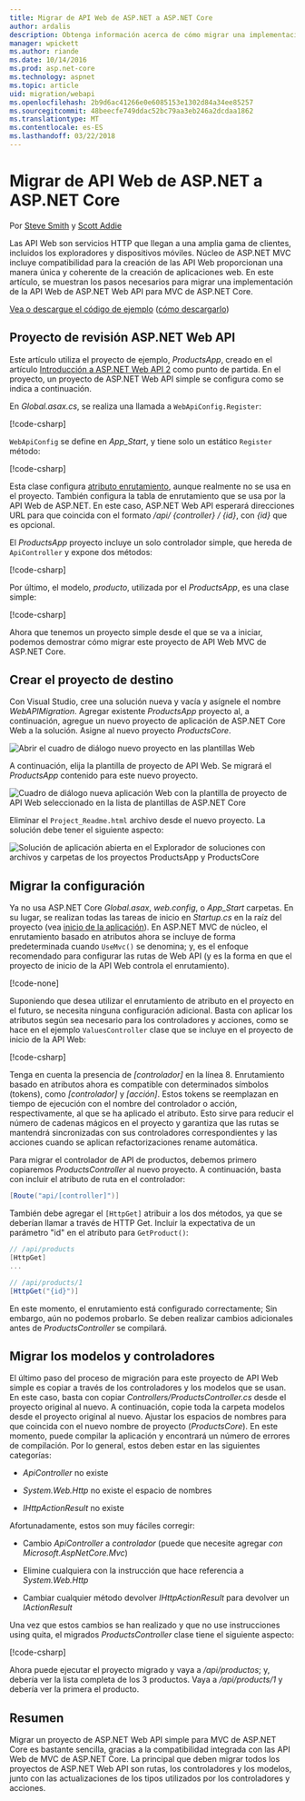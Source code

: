 ```yaml
---
title: Migrar de API Web de ASP.NET a ASP.NET Core
author: ardalis
description: Obtenga información acerca de cómo migrar una implementación de la API Web de ASP.NET Web API para MVC de ASP.NET Core.
manager: wpickett
ms.author: riande
ms.date: 10/14/2016
ms.prod: asp.net-core
ms.technology: aspnet
ms.topic: article
uid: migration/webapi
ms.openlocfilehash: 2b9d6ac41266e0e6085153e1302d84a34ee85257
ms.sourcegitcommit: 48beecfe749ddac52bc79aa3eb246a2dcdaa1862
ms.translationtype: MT
ms.contentlocale: es-ES
ms.lasthandoff: 03/22/2018
---
```

# <a name="migrate-from-aspnet-web-api-to-aspnet-core"></a>Migrar de API Web de ASP.NET a ASP.NET Core

Por [Steve Smith](https://ardalis.com/) y [Scott Addie](https://scottaddie.com)

Las API Web son servicios HTTP que llegan a una amplia gama de clientes, incluidos los exploradores y dispositivos móviles. Núcleo de ASP.NET MVC incluye compatibilidad para la creación de las API Web proporcionan una manera única y coherente de la creación de aplicaciones web. En este artículo, se muestran los pasos necesarios para migrar una implementación de la API Web de ASP.NET Web API para MVC de ASP.NET Core.

[Vea o descargue el código de ejemplo](https://github.com/aspnet/Docs/tree/master/aspnetcore/migration/webapi/sample) ([cómo descargarlo](xref:tutorials/index#how-to-download-a-sample))

## <a name="review-aspnet-web-api-project"></a>Proyecto de revisión ASP.NET Web API

Este artículo utiliza el proyecto de ejemplo, *ProductsApp*, creado en el artículo [Introducción a ASP.NET Web API 2](/aspnet/web-api/overview/getting-started-with-aspnet-web-api/tutorial-your-first-web-api) como punto de partida. En el proyecto, un proyecto de ASP.NET Web API simple se configura como se indica a continuación.

En *Global.asax.cs*, se realiza una llamada a `WebApiConfig.Register`:

[!code-csharp[](../migration/webapi/sample/ProductsApp/Global.asax.cs?highlight=14)]

`WebApiConfig` se define en *App_Start*, y tiene solo un estático `Register` método:

[!code-csharp[](../migration/webapi/sample/ProductsApp/App_Start/WebApiConfig.cs?highlight=15,16,17,18,19,20)]


Esta clase configura [atributo enrutamiento](https://docs.microsoft.com/aspnet/web-api/overview/web-api-routing-and-actions/attribute-routing-in-web-api-2), aunque realmente no se usa en el proyecto. También configura la tabla de enrutamiento que se usa por la API Web de ASP.NET. En este caso, ASP.NET Web API esperará direcciones URL para que coincida con el formato */api/ {controller} / {id}*, con *{id}* que es opcional.

El *ProductsApp* proyecto incluye un solo controlador simple, que hereda de `ApiController` y expone dos métodos:

[!code-csharp[](../migration/webapi/sample/ProductsApp/Controllers/ProductsController.cs?highlight=19,24)]

Por último, el modelo, *producto*, utilizada por el *ProductsApp*, es una clase simple:

[!code-csharp[](webapi/sample/ProductsApp/Models/Product.cs)]

Ahora que tenemos un proyecto simple desde el que se va a iniciar, podemos demostrar cómo migrar este proyecto de API Web MVC de ASP.NET Core.

## <a name="create-the-destination-project"></a>Crear el proyecto de destino

Con Visual Studio, cree una solución nueva y vacía y asígnele el nombre *WebAPIMigration*. Agregar existente *ProductsApp* proyecto al, a continuación, agregue un nuevo proyecto de aplicación de ASP.NET Core Web a la solución. Asigne al nuevo proyecto *ProductsCore*.

![Abrir el cuadro de diálogo nuevo proyecto en las plantillas Web](webapi/_static/add-web-project.png)

A continuación, elija la plantilla de proyecto de API Web. Se migrará el *ProductsApp* contenido para este nuevo proyecto.

![Cuadro de diálogo nueva aplicación Web con la plantilla de proyecto de API Web seleccionado en la lista de plantillas de ASP.NET Core](webapi/_static/aspnet-5-webapi.png)

Eliminar el `Project_Readme.html` archivo desde el nuevo proyecto. La solución debe tener el siguiente aspecto:

![Solución de aplicación abierta en el Explorador de soluciones con archivos y carpetas de los proyectos ProductsApp y ProductsCore](webapi/_static/webapimigration-solution.png)

## <a name="migrate-configuration"></a>Migrar la configuración

Ya no usa ASP.NET Core *Global.asax*, *web.config*, o *App_Start* carpetas. En su lugar, se realizan todas las tareas de inicio en *Startup.cs* en la raíz del proyecto (vea [inicio de la aplicación](../fundamentals/startup.md)). En ASP.NET MVC de núcleo, el enrutamiento basado en atributos ahora se incluye de forma predeterminada cuando `UseMvc()` se denomina; y, es el enfoque recomendado para configurar las rutas de Web API (y es la forma en que el proyecto de inicio de la API Web controla el enrutamiento).

[!code-none[](../migration/webapi/sample/ProductsCore/Startup.cs?highlight=40)]

Suponiendo que desea utilizar el enrutamiento de atributo en el proyecto en el futuro, se necesita ninguna configuración adicional. Basta con aplicar los atributos según sea necesario para los controladores y acciones, como se hace en el ejemplo `ValuesController` clase que se incluye en el proyecto de inicio de la API Web:

[!code-csharp[](../migration/webapi/sample/ProductsCore/Controllers/ValuesController.cs?highlight=9,13,20,27,33,39)]

Tenga en cuenta la presencia de *[controlador]* en la línea 8. Enrutamiento basado en atributos ahora es compatible con determinados símbolos (tokens), como *[controlador]* y *[acción]*. Estos tokens se reemplazan en tiempo de ejecución con el nombre del controlador o acción, respectivamente, al que se ha aplicado el atributo. Esto sirve para reducir el número de cadenas mágicos en el proyecto y garantiza que las rutas se mantendrá sincronizadas con sus controladores correspondientes y las acciones cuando se aplican refactorizaciones rename automática.

Para migrar el controlador de API de productos, debemos primero copiaremos *ProductsController* al nuevo proyecto. A continuación, basta con incluir el atributo de ruta en el controlador:

```csharp
[Route("api/[controller]")]
```

También debe agregar el `[HttpGet]` atribuir a los dos métodos, ya que se deberían llamar a través de HTTP Get. Incluir la expectativa de un parámetro "id" en el atributo para `GetProduct()`:

```csharp
// /api/products
[HttpGet]
...

// /api/products/1
[HttpGet("{id}")]
```

En este momento, el enrutamiento está configurado correctamente; Sin embargo, aún no podemos probarlo. Se deben realizar cambios adicionales antes de *ProductsController* se compilará.

## <a name="migrate-models-and-controllers"></a>Migrar los modelos y controladores

El último paso del proceso de migración para este proyecto de API Web simple es copiar a través de los controladores y los modelos que se usan. En este caso, basta con copiar *Controllers/ProductsController.cs* desde el proyecto original al nuevo. A continuación, copie toda la carpeta modelos desde el proyecto original al nuevo. Ajustar los espacios de nombres para que coincida con el nuevo nombre de proyecto (*ProductsCore*).  En este momento, puede compilar la aplicación y encontrará un número de errores de compilación. Por lo general, estos deben estar en las siguientes categorías:

* *ApiController* no existe

* *System.Web.Http* no existe el espacio de nombres

* *IHttpActionResult* no existe

Afortunadamente, estos son muy fáciles corregir:

* Cambio *ApiController* a *controlador* (puede que necesite agregar *con Microsoft.AspNetCore.Mvc*)

* Elimine cualquiera con la instrucción que hace referencia a *System.Web.Http*

* Cambiar cualquier método devolver *IHttpActionResult* para devolver un *IActionResult*

Una vez que estos cambios se han realizado y que no use instrucciones using quita, el migrados *ProductsController* clase tiene el siguiente aspecto:

[!code-csharp[](../migration/webapi/sample/ProductsCore/Controllers/ProductsController.cs?highlight=1,2,6,8,9,27)]

Ahora puede ejecutar el proyecto migrado y vaya a */api/productos*; y, debería ver la lista completa de los 3 productos. Vaya a */api/products/1* y debería ver la primera el producto.

## <a name="summary"></a>Resumen

Migrar un proyecto de ASP.NET Web API simple para MVC de ASP.NET Core es bastante sencilla, gracias a la compatibilidad integrada con las API Web de MVC de ASP.NET Core. La principal que deben migrar todos los proyectos de ASP.NET Web API son rutas, los controladores y los modelos, junto con las actualizaciones de los tipos utilizados por los controladores y acciones.
